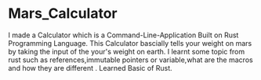 # Mars_Calculator
I made a Calculator which is a Command-Line-Application Built on Rust Programming Language.
This Calculator bascially tells your weight on mars by taking the input of the your's weight on earth.
I learnt some topic from rust such as references,immutable pointers or variable,what are the macros and how they are different .
Learned Basic of Rust.
